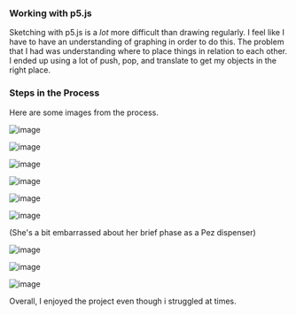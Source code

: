    ### Working with p5.js 

  Sketching with p5.js is a *lot* more difficult than drawing regularly. I feel like I have to have an understanding of graphing in order to do this. The problem that I had was understanding where to place things in relation to each other. I ended up using a lot of push, pop, and translate to get my objects in the right place.

  ### Steps in the Process

  Here are some images from the process.

  ![image](img/screen1.jpg)

  ![image](img/screen2.jpg)

  ![image](img/screen3.jpg)

  ![image](img/screen4.jpg)

  ![image](img/screen5.jpg)

  ![image](img/screen6.jpg)

  (She's a bit embarrassed about her brief phase as a Pez dispenser)

  ![image](img/screen7.jpg)

  ![image](img/screen8.jpg)

  ![image](img/screen9.jpg)



  Overall, I enjoyed the project even though i struggled at times.
